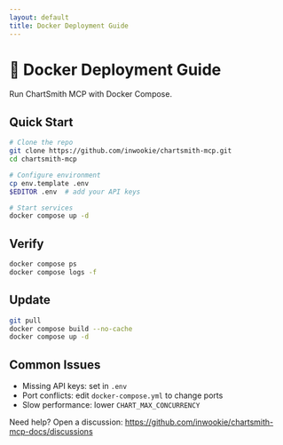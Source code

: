 ```yaml
---
layout: default
title: Docker Deployment Guide
---
```


# 🐳 Docker Deployment Guide

Run ChartSmith MCP with Docker Compose.

## Quick Start
```bash
# Clone the repo
git clone https://github.com/inwookie/chartsmith-mcp.git
cd chartsmith-mcp

# Configure environment
cp env.template .env
$EDITOR .env  # add your API keys

# Start services
docker compose up -d
```

## Verify
```bash
docker compose ps
docker compose logs -f
```

## Update
```bash
git pull
docker compose build --no-cache
docker compose up -d
```

## Common Issues
- Missing API keys: set in `.env`
- Port conflicts: edit `docker-compose.yml` to change ports
- Slow performance: lower `CHART_MAX_CONCURRENCY`

Need help? Open a discussion: https://github.com/inwookie/chartsmith-mcp-docs/discussions
